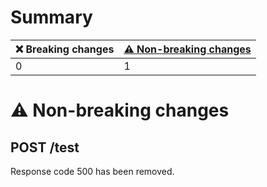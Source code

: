 # Summary

| ❌ Breaking changes | [⚠️ Non-breaking changes](#non-breaking-changes) |
|---------------------|--------------------------------------------------|
| 0                   | 1                                                |

# <span id="non-breaking-changes"></span>⚠️ Non-breaking changes

## **POST** /test

Response code 500 has been removed.
